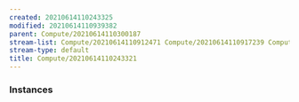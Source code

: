 ```yaml
---
created: 20210614110243325
modified: 20210614110939382
parent: Compute/20210614110300187
stream-list: Compute/20210614110912471 Compute/20210614110917239 Compute/20210614110337913 Compute/20210614110528714 Compute/20210614110932060 Compute/20210614110637107 Compute/20210614110939377 Compute/20210614110718470
stream-type: default
title: Compute/20210614110243321
---
```

### Instances
